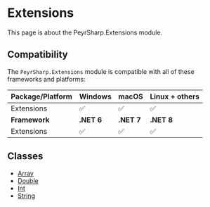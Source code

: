 # Extensions

This page is about the PeyrSharp.Extensions module.

## Compatibility

The `PeyrSharp.Extensions` module is compatible with all of these frameworks and platforms:

| Package/Platform | Windows    | macOS      | Linux + others |
| ---------------- | ---------- | ---------- | -------------- |
| Extensions       | ✅         | ✅         | ✅             |
| **Framework**    | **.NET 6** | **.NET 7** | **.NET 8**     |
| Extensions       | ✅         | ✅         | ✅             |

## Classes

- [Array](/extensions/array.md)
- [Double](/extensions/double.md)
- [Int](/extensions/int.md)
- [String](/extensions/string.md)
